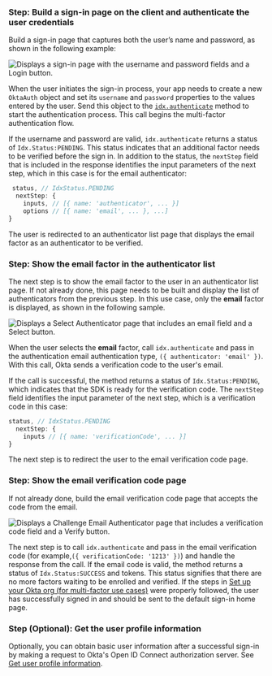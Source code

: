 ### Step: Build a sign-in page on the client and authenticate the user credentials

Build a sign-in page that captures both the user’s name and password, as shown in the following example:

<div class="common-image-format">

![Displays a sign-in page with the username and password fields and a Login button.](/img/oie-embedded-sdk/oie-embedded-sdk-use-case-simple-sign-on-screenshot-sign-in-nodejs.png)

</div>

When the user initiates the sign-in process, your app needs to create a new `OktaAuth` object and set its `username` and `password` properties to the values entered by the user. Send this object to the [`idx.authenticate`](https://github.com/okta/okta-auth-js/blob/master/docs/idx.md#idxauthenticate) method to start the authentication process. This call begins the multi-factor authentication flow.

If the username and password are valid, `idx.authenticate` returns a status of `Idx.Status:PENDING`. This status indicates that an additional factor needs to be verified before the sign in. In addition to the status, the `nextStep` field that is included in the response identifies the input parameters of the next step, which in this case is for the email authenticator:

```JavaScript
 status, // IdxStatus.PENDING
  nextStep: {
    inputs, // [{ name: 'authenticator', ... }]
    options // [{ name: 'email', ... }, ...]
}
```

The user is redirected to an authenticator list page that displays the email factor as an authenticator to be verified.

### Step: Show the email factor in the authenticator list

The next step is to show the email factor to the user in an authenticator list page. If not already done, this page needs to be built and display the list of authenticators from the previous step. In this use case, only the **email** factor is displayed, as shown in the following sample.

<div class="common-image-format">

![Displays a Select Authenticator page that includes an email field and a Select button.](/img/oie-embedded-sdk/oie-embedded-sdk-use-case-sign-in-pwd-email-screen-verify-nodejs.png)

</div>

When the user selects the **email** factor, call `idx.authenticate` and pass in the authentication email authentication type, `({ authenticator: 'email' })`. With this call, Okta sends a verification code to the user's email.

If the call is successful, the method returns a status of `Idx.Status:PENDING`, which indicates that the SDK is ready for the verification code. The `nextStep` field identifies the input parameter of the next step, which is a verification code in this case:

```JavaScript
status, // IdxStatus.PENDING
  nextStep: {
    inputs // [{ name: 'verificationCode', ... }]
}
```

The next step is to redirect the user to the email verification code page.

### Step: Show the email verification code page

If not already done, build the email verification code page that accepts the code from the email.

<div class="common-image-format">

![Displays a Challenge Email Authenticator page that includes a verification code field and a Verify button.](/img/oie-embedded-sdk/oie-embedded-sdk-use-case-simple-self-serv-screen-verify-email-code-nodejs.png)

</div>

The next step is to call `idx.authenticate` and pass in the email verification code (for example,`({ verificationCode: '1213' })`) and handle the response from the call. If the email code is valid, the method returns a status of `Idx.Status:SUCCESS` and tokens. This status signifies that there are no more factors waiting to be enrolled and verified. If the steps in [Set up your Okta org (for multi-factor use cases)](/docs/guides/oie-embedded-common-org-setup/aspnet/main/#set-up-your-okta-org-for-multifactor-use-cases) were properly followed, the user has successfully signed in and should be sent to the default sign-in home page.

### Step (Optional): Get the user profile information

Optionally, you can obtain basic user information after a successful sign-in by making a request to Okta's Open ID Connect authorization server. See [Get user profile information](/docs/guides/oie-embedded-sdk-use-cases/nodejs/oie-embedded-sdk-use-case-basic-sign-in/#get-the-user-profile-information).
